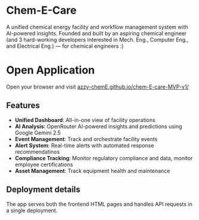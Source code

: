 # Chem-E-Care

A unified chemical energy facility and workflow management system with AI-powered insights. Founded and built by an aspiring chemical engineer (and 3 hard-working developers interested in Mech. Eng., Computer Eng., and Electrical Eng.) — for chemical engineers :)

# Open Application
   Open your browser and visit [azzy-chemE.github.io/chem-E-care-MVP-v1/](https://azzy-cheme.github.io/chem-E-care-MVP-v1/)

## Features

- **Unified Dashboard**: All-in-one view of facility operations
- **AI Analysis**: OpenRouter AI-powered insights and predictions using Google Gemini 2.5
- **Event Management**: Track and orchestrate facility events
- **Alert System**: Real-time alerts with automated response recommendatinos
- **Compliance Tracking**: Monitor regulatory compliance and data, monitor employee certifications
- **Asset Management**: Track equipment health and maintenance

## Deployment details

The app serves both the frontend HTML pages and handles API requests in a single deployment.
